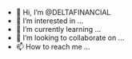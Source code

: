- 👋 Hi, I’m @DELTAFINANCIAL
- 👀 I’m interested in ...
- 🌱 I’m currently learning ...
- 💞️ I’m looking to collaborate on ...
- 📫 How to reach me ...

<!---
DELTAFINANCIAL/DELTAFINANCIAL is a ✨ special ✨ repository because its `README.md` (this file) appears on your GitHub profile.
You can click the Preview link to take a look at your changes.
--->
